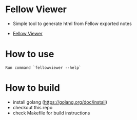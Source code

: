 # Fellow Viewer 

- Simple tool to generate html from Fellow exported notes

- [Fellow Viewer](https://github.com/posilva/fellowviewer)


# How to use

    Run command `fellowviewer --help`

# How to build

- install golang (https://golang.org/doc/install)
- checkout this repo
- check Makefile for build instructions

